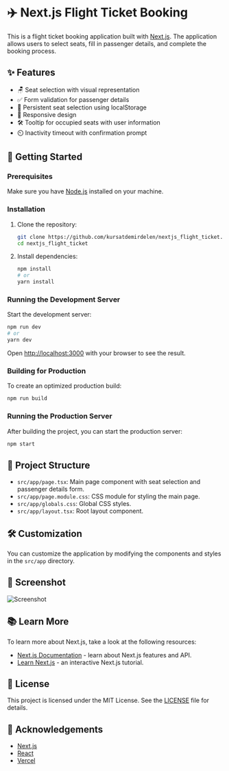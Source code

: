 # ✈️ Next.js Flight Ticket Booking

This is a flight ticket booking application built with [Next.js](https://nextjs.org). The application allows users to select seats, fill in passenger details, and complete the booking process.

## ✨ Features

- 🪑 Seat selection with visual representation
- ✅ Form validation for passenger details
- 💾 Persistent seat selection using localStorage
- 📱 Responsive design
- 🛠️ Tooltip for occupied seats with user information
- ⏲️ Inactivity timeout with confirmation prompt

## 🚀 Getting Started

### Prerequisites

Make sure you have [Node.js](https://nodejs.org/) installed on your machine.

### Installation

1. Clone the repository:

   ```bash
   git clone https://github.com/kursatdemirdelen/nextjs_flight_ticket.git
   cd nextjs_flight_ticket
   ```

2. Install dependencies:

   ```bash
   npm install
   # or
   yarn install
   ```

### Running the Development Server

Start the development server:

```bash
npm run dev
# or
yarn dev
```

Open [http://localhost:3000](http://localhost:3000) with your browser to see the result.

### Building for Production

To create an optimized production build:

```bash
npm run build
```

### Running the Production Server

After building the project, you can start the production server:

```bash
npm start
```

## 📂 Project Structure

- `src/app/page.tsx`: Main page component with seat selection and passenger details form.
- `src/app/page.module.css`: CSS module for styling the main page.
- `src/app/globals.css`: Global CSS styles.
- `src/app/layout.tsx`: Root layout component.

## 🛠️ Customization

You can customize the application by modifying the components and styles in the `src/app` directory.

## 📸 Screenshot

![Screenshot](https://resmim.net/cdn/2025/03/01/NwJBac.png)


## 📚 Learn More

To learn more about Next.js, take a look at the following resources:

- [Next.js Documentation](https://nextjs.org/docs) - learn about Next.js features and API.
- [Learn Next.js](https://nextjs.org/learn) - an interactive Next.js tutorial.
 

## 📄 License

This project is licensed under the MIT License. See the [LICENSE](LICENSE) file for details.

## 🙏 Acknowledgements

- [Next.js](https://nextjs.org)
- [React](https://reactjs.org)
- [Vercel](https://vercel.com)
